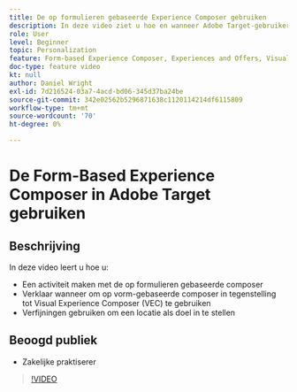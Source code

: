 ```yaml
---
title: De op formulieren gebaseerde Experience Composer gebruiken
description: In deze video ziet u hoe en wanneer Adobe Target-gebruikers de op formulieren gebaseerde ervaringscomposer gebruiken.
role: User
level: Beginner
topic: Personalization
feature: Form-based Experience Composer, Experiences and Offers, Visual Experience Composer (VEC)
doc-type: feature video
kt: null
author: Daniel Wright
exl-id: 7d216524-03a7-4acd-bd06-345d37ba24be
source-git-commit: 342e02562b5296871638c1120114214df6115809
workflow-type: tm+mt
source-wordcount: '70'
ht-degree: 0%

---
```


# De Form-Based Experience Composer in Adobe Target gebruiken

## Beschrijving

In deze video leert u hoe u:

* Een activiteit maken met de op formulieren gebaseerde composer
* Verklaar wanneer om op vorm-gebaseerde composer in tegenstelling tot Visual Experience Composer (VEC) te gebruiken
* Verfijningen gebruiken om een locatie als doel in te stellen

## Beoogd publiek

* Zakelijke praktiserer

>[!VIDEO](https://video.tv.adobe.com/v/17390/?quality=12)

